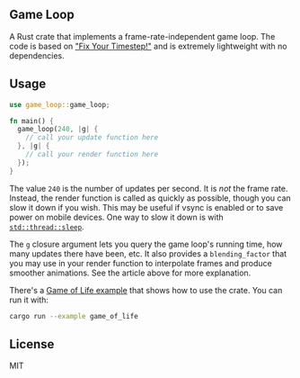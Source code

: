 ## Game Loop

A Rust crate that implements a frame-rate-independent game loop. The code is
based on ["Fix Your Timestep!"](https://gafferongames.com/post/fix_your_timestep/)
and is extremely lightweight with no dependencies.

## Usage

```rust
use game_loop::game_loop;

fn main() {
  game_loop(240, |g| {
    // call your update function here
  }, |g| {
    // call your render function here
  });
}
```

The value `240` is the number of updates per second. It is _not_ the frame rate.
Instead, the render function is called as quickly as possible, though you can
slow it down if you wish. This may be useful if vsync is enabled or to save
power on mobile devices. One way to slow it down is with
[`std::thread::sleep`](https://doc.rust-lang.org/std/thread/fn.sleep.html).

The `g` closure argument lets you query the game loop's running time, how many
updates there have been, etc. It also provides a `blending_factor` that you may
use in your render function to interpolate frames and produce smoother
animations. See the article above for more explanation.

There's a [Game of Life example](./examples/game_of_life.rs) that shows how to
use the crate. You can run it with:

```sh
cargo run --example game_of_life
```

## License

MIT
